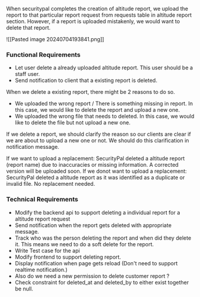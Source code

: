 
When securitypal completes the creation of altitude report, we upload the report to that particular report request from requests table in altitude report section. However, if a report is uploaded mistakenly, we would want to delete that report.

![[Pasted image 20240704193841.png]]


### Functional Requirements

- Let user delete a already uploaded altitude report. This user should be a staff user. 
- Send notification to client that a existing report is deleted.

When we delete a existing report, there might be 2 reasons to do so.
- We uploaded the wrong report / There is something missing in report. In this case, we would like to delete the report and upload a new one.
- We uploaded the wrong file that needs to deleted. In this case, we would like to delete the file but not upload a new one. 

If we delete a report, we should clarify the reason so our clients are clear if we are about to upload a new one or not. We should do this clarification in notification message.

If we want to upload a replacement: SecurityPal deleted a altitude report (report name) due to inaccuracies or missing information. A corrected version will be uploaded soon.
If we donot want to upload a replacement: SecurityPal deleted a altitude report as it was identified as a duplicate or invalid file. No replacement needed.

### Technical Requirements

- Modify the backend api to support deleting a individual report for a altitude report request 
- Send notification when the report gets deleted with appropriate message. 
- Track who was the person deleting the report and when did they delete it. This means we need to do a soft delete for the report.
- Write Test case for the api
- Modify frontend to support deleting report. 
- Display notification when page gets reload (Don't need to support realtime notification.)
- Also do we need a new permission to delete customer report ? 
- Check constraint for deleted_at and deleted_by to either exist together be null.




